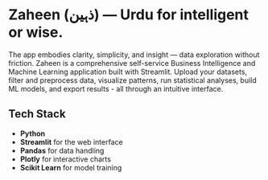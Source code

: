 # Zaheen (ذہین) — Urdu for intelligent or wise.
The app embodies clarity, simplicity, and insight — data exploration without friction.
Zaheen is a comprehensive self-service Business Intelligence and Machine Learning application built with Streamlit. Upload your datasets, filter and preprocess data, visualize patterns, run statistical analyses, build ML models, and export results - all through an intuitive interface.

## Tech Stack

- **Python**
- **Streamlit** for the web interface  
- **Pandas** for data handling  
- **Plotly** for interactive charts  
- **Scikit Learn** for model training
